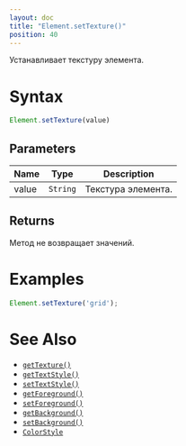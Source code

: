 ```yaml
---
layout: doc
title: "Element.setTexture()"
position: 40
---
```


Устанавливает текстуру элемента.

# Syntax

```js
Element.setTexture(value)
```

## Parameters

|Name|Type|Description|
|----|----|-----------|
|value|`String`|Текстура элемента.|

## Returns

Метод не возвращает значений.

# Examples

```js
Element.setTexture('grid');
```

# See Also

* [`getTexture()`](../Element.getTexture/)
* [`getTextStyle()`](../Element.getTextStyle/)
* [`setTextStyle()`](../Element.setTextStyle/)
* [`getForeground()`](../Element.getForeground/)
* [`setForeground()`](../Element.setForeground/)
* [`getBackground()`](../Element.getBackground/)
* [`setBackground()`](../Element.setBackground/)
* [`ColorStyle`](/docs/Specifications/UserInterface/KeyConcepts/Style/ColorStyle/)
